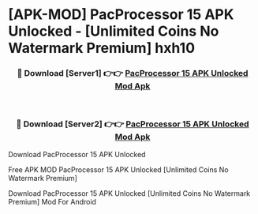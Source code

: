 # [APK-MOD] PacProcessor 15 APK Unlocked - [Unlimited Coins No Watermark Premium] hxh10



<div align="center">
<h3>🔴 Download [Server1] 👉👉 <a href="https://momento.my/?title=PacProcessor_15_APK_Unlocked">PacProcessor 15 APK Unlocked Mod Apk</a></h3><br>

<h3>🔴 Download [Server2] 👉👉 <a href="https://momento.my/?title=PacProcessor_15_APK_Unlocked">PacProcessor 15 APK Unlocked Mod Apk</a></h3>
</div>



Download PacProcessor 15 APK Unlocked 

Free APK MOD PacProcessor 15 APK Unlocked [Unlimited Coins No Watermark Premium]

Download PacProcessor 15 APK Unlocked [Unlimited Coins No Watermark Premium] Mod For Android
